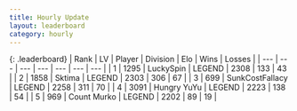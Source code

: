 ```yaml
---
title: Hourly Update
layout: leaderboard
category: hourly
---
```


{: .leaderboard}
| Rank | LV | Player | Division | Elo | Wins | Losses |
| --- | --- | --- | --- | --- | --- | --- |
| <span data-change="1">1</span> | 1295 | <span title="ID: 498412">LuckySpin</span> | LEGEND | <span data-change="5">2308</span> | <span data-change="1">133</span> | <span data-change="0">43</span> |
| <span data-change="-1">2</span> | 1858 | <span title="ID: 353063">Sktima</span> | LEGEND | <span data-change="0">2303</span> | <span data-change="0">306</span> | <span data-change="0">67</span> |
| <span data-change="0">3</span> | 699 | <span title="ID: 402846">SunkCostFallacy</span> | LEGEND | <span data-change="0">2258</span> | <span data-change="0">311</span> | <span data-change="0">70</span> |
| <span data-change="0">4</span> | 3091 | <span title="ID: 164871">Hungry YuYu</span> | LEGEND | <span data-change="0">2223</span> | <span data-change="0">138</span> | <span data-change="0">54</span> |
| <span data-change="0">5</span> | 969 | <span title="ID: 498323">Count Murko</span> | LEGEND | <span data-change="0">2202</span> | <span data-change="0">89</span> | <span data-change="0">19</span> |